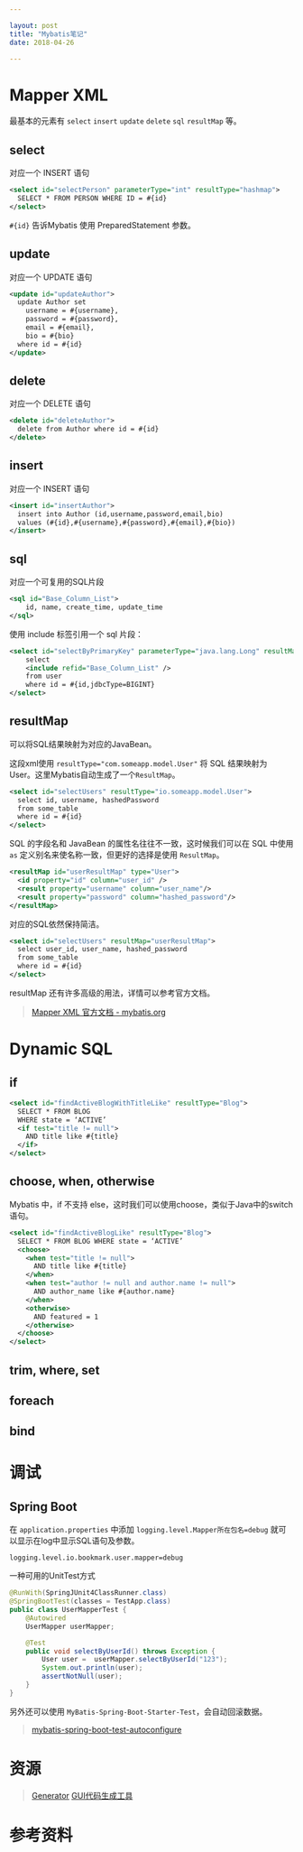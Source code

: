 ```yaml
---

layout: post
title: "Mybatis笔记"
date: 2018-04-26

---
```


# Mapper XML
最基本的元素有 `select` `insert` `update` `delete` `sql` `resultMap` 等。


## select
对应一个 INSERT 语句
```xml
<select id="selectPerson" parameterType="int" resultType="hashmap">
  SELECT * FROM PERSON WHERE ID = #{id}
</select>
```
`#{id}` 告诉Mybatis 使用 PreparedStatement 参数。
## update
对应一个 UPDATE 语句
```xml
<update id="updateAuthor">
  update Author set
    username = #{username},
    password = #{password},
    email = #{email},
    bio = #{bio}
  where id = #{id}
</update>
```

## delete
对应一个 DELETE 语句
```xml
<delete id="deleteAuthor">
  delete from Author where id = #{id}
</delete>
```

## insert
对应一个 INSERT 语句
```xml
<insert id="insertAuthor">
  insert into Author (id,username,password,email,bio)
  values (#{id},#{username},#{password},#{email},#{bio})
</insert>
```

## sql
对应一个可复用的SQL片段

```xml
<sql id="Base_Column_List">
    id, name, create_time, update_time
</sql>
```
使用 include 标签引用一个 sql 片段：

```xml
<select id="selectByPrimaryKey" parameterType="java.lang.Long" resultMap="BaseResultMap">
    select 
    <include refid="Base_Column_List" />
    from user
    where id = #{id,jdbcType=BIGINT}
</select>
```

## resultMap
可以将SQL结果映射为对应的JavaBean。

这段xml使用 `resultType="com.someapp.model.User"` 将 SQL 结果映射为 User。这里Mybatis自动生成了一个`ResultMap`。
```xml
<select id="selectUsers" resultType="io.someapp.model.User">
  select id, username, hashedPassword
  from some_table
  where id = #{id}
</select>
```

SQL 的字段名和 JavaBean 的属性名往往不一致，这时候我们可以在 SQL 中使用 `as` 定义别名来使名称一致，但更好的选择是使用 `ResultMap`。

```xml
<resultMap id="userResultMap" type="User">
  <id property="id" column="user_id" />
  <result property="username" column="user_name"/>
  <result property="password" column="hashed_password"/>
</resultMap>
```

对应的SQL依然保持简洁。

```xml
<select id="selectUsers" resultMap="userResultMap">
  select user_id, user_name, hashed_password
  from some_table
  where id = #{id}
</select>
```
resultMap 还有许多高级的用法，详情可以参考官方文档。
> [Mapper XML 官方文档 - mybatis.org](http://www.mybatis.org/mybatis-3/sqlmap-xml.html)

# Dynamic SQL
## if
```xml
<select id="findActiveBlogWithTitleLike" resultType="Blog">
  SELECT * FROM BLOG
  WHERE state = ‘ACTIVE’
  <if test="title != null">
    AND title like #{title}
  </if>
</select>
```
## choose, when, otherwise
Mybatis 中，if 不支持 else，这时我们可以使用choose，类似于Java中的switch语句。
```xml
<select id="findActiveBlogLike" resultType="Blog">
  SELECT * FROM BLOG WHERE state = ‘ACTIVE’
  <choose>
    <when test="title != null">
      AND title like #{title}
    </when>
    <when test="author != null and author.name != null">
      AND author_name like #{author.name}
    </when>
    <otherwise>
      AND featured = 1
    </otherwise>
  </choose>
</select>
```
## trim, where, set
## foreach
## bind

# 调试
## Spring Boot
在 `application.properties` 中添加 `logging.level.Mapper所在包名=debug` 就可以显示在log中显示SQL语句及参数。
```properties
logging.level.io.bookmark.user.mapper=debug
```
一种可用的UnitTest方式
```java
@RunWith(SpringJUnit4ClassRunner.class)
@SpringBootTest(classes = TestApp.class)
public class UserMapperTest {
    @Autowired
    UserMapper userMapper;

    @Test
    public void selectByUserId() throws Exception {
        User user =  userMapper.selectByUserId("123");
        System.out.println(user);
        assertNotNull(user);
    }
}
```
另外还可以使用 `MyBatis-Spring-Boot-Starter-Test`，会自动回滚数据。

> [mybatis-spring-boot-test-autoconfigure](http://www.mybatis.org/spring-boot-starter/mybatis-spring-boot-test-autoconfigure/)

# 资源
> [Generator](http://www.mybatis.org/generator/)
> [GUI代码生成工具](https://github.com/zouzg/mybatis-generator-gui)

# 参考资料
